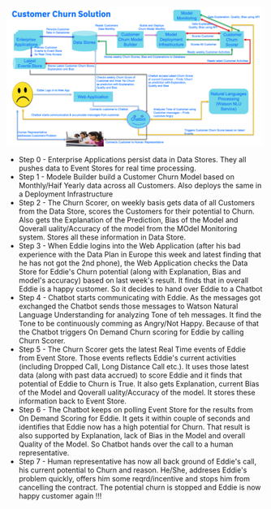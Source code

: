 ![](images/CustomerChurnSolution4.png)

* Step 0 - Enterprise Applications persist data in Data Stores. They all pushes data to Event Stores for real time processing.
* Step 1 - Modele Builder build a Customer Churn Model based on Monthly/Haif Yearly data across all Customers. Also deploys the same in a Deployment Infrastructure
* Step 2 - The Churn Scorer, on weekly basis gets data of all Customers from the Data Store, scores the Customers for their potential to Churn. Also gets the Explanation of the Prediction, Bias of the Model and Qoverall uality/Accuracy of the model from the MOdel Monitoring system. Stores all these information in Data Store.
* Step 3 - When Eddie logins into the Web Application (after his bad experience with the Data Plan in Europe this week and latest finding that he has not got the 2nd phone), the Web Application checks the Data Store for Eddie's Churn potential (along with Explanation, Bias and model's accuracy) based on last week's result. It finds that in overall Eddie is a happy customer. So it decides to hand over Eddie to a Chatbot
* Step 4 - Chatbot starts communicating with Eddie. As the messages got exchanged the Chatbot sends those messages to Watson Natural Language Understanding for analyzing Tone of teh messages. It find the Tone to be continuously comming as Angry/Not Happy. Because of that the Chatbot triggers On Demand Churn scoring for Eddie by calling Churn Scorer.
* Step 5 - The Churn Scorer gets the latest Real Time events of Eddie from Event Store. Those events reflects Eddie's current activities (including Dropped Call, Long Distance Call etc.). It uses those latest data (along with past data accrued) to score Eddie and it finds that potential of Eddie to Churn is True. It also gets Explanation, current Bias of the Model and Qoverall uality/Accuracy of the model. It stores these information back to Event Store.
* Step 6 - The Chatbot keeps on polling Event Store for the results from On Demand Scoring for Eddie. It gets it within couple of seconds and identifies that Eddie now has a high potential for Churn. That result is also supported by Explanation, lack of Bias in the Model and overall Quality of the Model. So Chatbot hands over the call to a human representative.
* Step 7 - Human representative has now all back ground of Eddie's call, his current potential to Churn and reason. He/She, addreses Eddie's problem quickly, offers him some reqrd/incentive and stops him from cancelling the contract. The potential churn is stopped and Eddie is now happy customer again !!!
